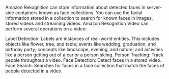 Amazon Rekognition can store information about detected faces in server-side containers known as face collections. You can use the facial information stored in a collection to search for known faces in images, stored videos and streaming videos.
Amazon Rekognition Video can perform several operations on a video:

Label Detection: Labels are instances of real-world entities. This includes objects like flower, tree, and table; events like wedding, graduation, and birthday party; concepts like landscape, evening, and nature; and activities like a person getting out of a car or a person skiing.
Person Tracking: Track people throughout a video.
Face Detection: Detect faces in a stored video.
Face Search: Searches for faces in a face collection that match the faces of people detected in a video.
